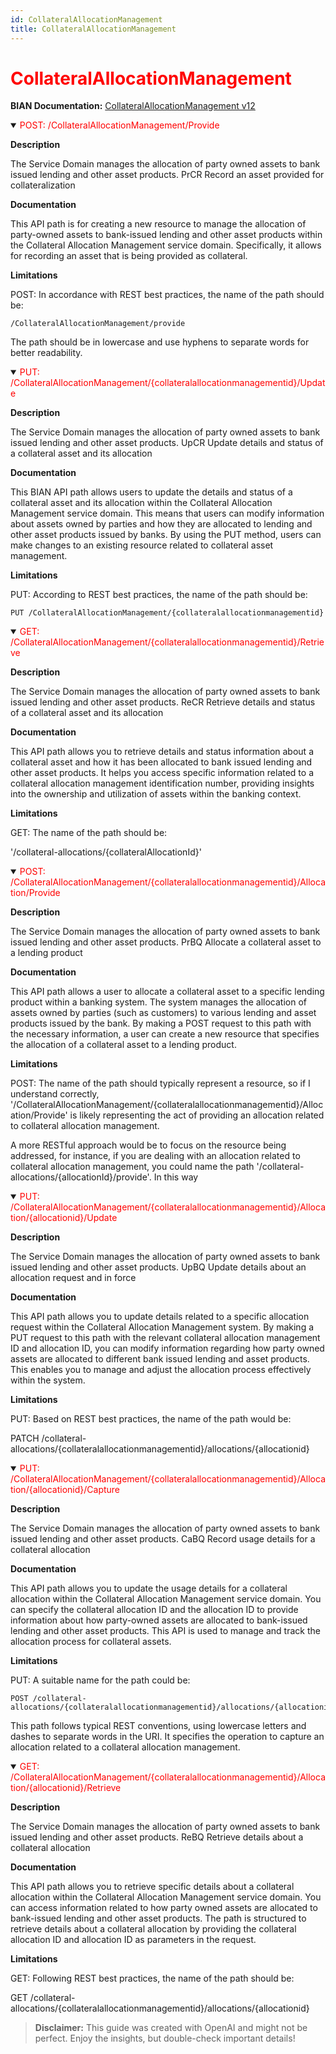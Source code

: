 ```yaml
---
id: CollateralAllocationManagement
title: CollateralAllocationManagement
---
```


<h1 style='color:red;'>CollateralAllocationManagement</h1>

**BIAN Documentation:** [CollateralAllocationManagement v12](https://app.swaggerhub.com/apis/BIAN-3/CollateralAllocationManagement/12.0.0)

<details open>
  <summary><span style='color:red;'>POST: /CollateralAllocationManagement/Provide</span></summary>

  **Description**

  The Service Domain manages the allocation of party owned assets to bank issued lending and other asset products. PrCR Record an asset provided for collateralization

  **Documentation**

  This API path is for creating a new resource to manage the allocation of party-owned assets to bank-issued lending and other asset products within the Collateral Allocation Management service domain. Specifically, it allows for recording an asset that is being provided as collateral.

  **Limitations**

  POST: In accordance with REST best practices, the name of the path should be:

```
/CollateralAllocationManagement/provide
```

The path should be in lowercase and use hyphens to separate words for better readability.

</details>

<details open>
  <summary><span style='color:red;'>PUT: /CollateralAllocationManagement/{collateralallocationmanagementid}/Update</span></summary>

  **Description**

  The Service Domain manages the allocation of party owned assets to bank issued lending and other asset products. UpCR Update details and status of a collateral asset and its allocation

  **Documentation**

  This BIAN API path allows users to update the details and status of a collateral asset and its allocation within the Collateral Allocation Management service domain. This means that users can modify information about assets owned by parties and how they are allocated to lending and other asset products issued by banks. By using the PUT method, users can make changes to an existing resource related to collateral asset management.

  **Limitations**

  PUT: According to REST best practices, the name of the path should be:

```
PUT /CollateralAllocationManagement/{collateralallocationmanagementid}
```

</details>

<details open>
  <summary><span style='color:red;'>GET: /CollateralAllocationManagement/{collateralallocationmanagementid}/Retrieve</span></summary>

  **Description**

  The Service Domain manages the allocation of party owned assets to bank issued lending and other asset products. ReCR Retrieve details and status of a collateral asset and its allocation

  **Documentation**

  This API path allows you to retrieve details and status information about a collateral asset and how it has been allocated to bank issued lending and other asset products. It helps you access specific information related to a collateral allocation management identification number, providing insights into the ownership and utilization of assets within the banking context.

  **Limitations**

  GET: The name of the path should be: 

'/collateral-allocations/{collateralAllocationId}'

</details>

<details open>
  <summary><span style='color:red;'>POST: /CollateralAllocationManagement/{collateralallocationmanagementid}/Allocation/Provide</span></summary>

  **Description**

  The Service Domain manages the allocation of party owned assets to bank issued lending and other asset products. PrBQ Allocate a collateral asset to a lending product

  **Documentation**

  This API path allows a user to allocate a collateral asset to a specific lending product within a banking system. The system manages the allocation of assets owned by parties (such as customers) to various lending and asset products issued by the bank. By making a POST request to this path with the necessary information, a user can create a new resource that specifies the allocation of a collateral asset to a lending product.

  **Limitations**

  POST: The name of the path should typically represent a resource, so if I understand correctly, '/CollateralAllocationManagement/{collateralallocationmanagementid}/Allocation/Provide' is likely representing the act of providing an allocation related to collateral allocation management. 

A more RESTful approach would be to focus on the resource being addressed, for instance, if you are dealing with an allocation related to collateral allocation management, you could name the path '/collateral-allocations/{allocationId}/provide'. In this way

</details>

<details open>
  <summary><span style='color:red;'>PUT: /CollateralAllocationManagement/{collateralallocationmanagementid}/Allocation/{allocationid}/Update</span></summary>

  **Description**

  The Service Domain manages the allocation of party owned assets to bank issued lending and other asset products. UpBQ Update details about an allocation request and in force

  **Documentation**

  This API path allows you to update details related to a specific allocation request within the Collateral Allocation Management system. By making a PUT request to this path with the relevant collateral allocation management ID and allocation ID, you can modify information regarding how party owned assets are allocated to different bank issued lending and asset products. This enables you to manage and adjust the allocation process effectively within the system.

  **Limitations**

  PUT: Based on REST best practices, the name of the path would be:

PATCH /collateral-allocations/{collateralallocationmanagementid}/allocations/{allocationid}

</details>

<details open>
  <summary><span style='color:red;'>PUT: /CollateralAllocationManagement/{collateralallocationmanagementid}/Allocation/{allocationid}/Capture</span></summary>

  **Description**

  The Service Domain manages the allocation of party owned assets to bank issued lending and other asset products. CaBQ Record usage details for a collateral allocation

  **Documentation**

  This API path allows you to update the usage details for a collateral allocation within the Collateral Allocation Management service domain. You can specify the collateral allocation ID and the allocation ID to provide information about how party-owned assets are allocated to bank-issued lending and other asset products. This API is used to manage and track the allocation process for collateral assets.

  **Limitations**

  PUT: A suitable name for the path could be:

```
POST /collateral-allocations/{collateralallocationmanagementid}/allocations/{allocationid}/capture
```

This path follows typical REST conventions, using lowercase letters and dashes to separate words in the URI. It specifies the operation to capture an allocation related to a collateral allocation management.

</details>

<details open>
  <summary><span style='color:red;'>GET: /CollateralAllocationManagement/{collateralallocationmanagementid}/Allocation/{allocationid}/Retrieve</span></summary>

  **Description**

  The Service Domain manages the allocation of party owned assets to bank issued lending and other asset products. ReBQ Retrieve details about a collateral allocation

  **Documentation**

  This API path allows you to retrieve specific details about a collateral allocation within the Collateral Allocation Management service domain. You can access information related to how party owned assets are allocated to bank-issued lending and other asset products. The path is structured to retrieve details about a collateral allocation by providing the collateral allocation ID and allocation ID as parameters in the request.

  **Limitations**

  GET: Following REST best practices, the name of the path should be:

GET /collateral-allocations/{collateralallocationmanagementid}/allocations/{allocationid}

</details>

> **Disclaimer:** This guide was created with OpenAI and might not be perfect. Enjoy the insights, but double-check important details!
